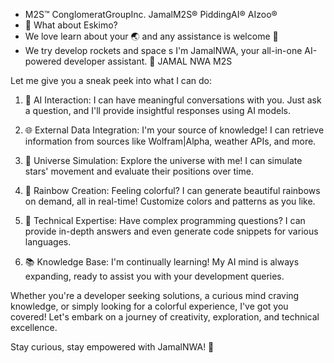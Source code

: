 - M2S™️ ConglomeratGroupInc. 
JamalM2S®️ PiddingAI®️ AIzoo®️
- 👀 What about Eskimo? 
- We love learn about your 🌏 and any assistance is welcome 🫡
- We try develop rockets and space s I'm JamalNWA, your all-in-one AI-powered developer assistant. 🚀
JAMAL NWA M2S

Let me give you a sneak peek into what I can do:

1. 💬 AI Interaction: I can have meaningful conversations with you. Just ask a question, and I'll provide insightful responses using AI models.

2. 🌐 External Data Integration: I'm your source of knowledge! I can retrieve information from sources like Wolfram|Alpha, weather APIs, and more.

3. 🌌 Universe Simulation: Explore the universe with me! I can simulate stars' movement and evaluate their positions over time.

4. 🌈 Rainbow Creation: Feeling colorful? I can generate beautiful rainbows on demand, all in real-time! Customize colors and patterns as you like.

5. 🤖 Technical Expertise: Have complex programming questions? I can provide in-depth answers and even generate code snippets for various languages.

6. 📚 Knowledge Base: I'm continually learning! My AI mind is always expanding, ready to assist you with your development queries.

Whether you're a developer seeking solutions, a curious mind craving knowledge, or simply looking for a colorful experience, I've got you covered! Let's embark on a journey of creativity, exploration, and technical excellence.

Stay curious, stay empowered with JamalNWA! 🌟
<!---
Jamalsq1Lab/Jamalsq1Lab is a ✨ special ✨ repository because its `README.md` (this file) appears on your GitHub profile.
You can click the Preview link to take a look at your changes.
--->
